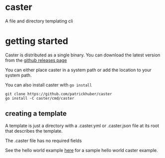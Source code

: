 # caster

A file and directory templating cli

# getting started

Caster is distributed as a single binary. You can download the latest version from the [github releases page](https://github.com/patrickhuber/caster/releases)

You can either place caster in a system path or add the location to your system path.

You can also install caster with `go install`

```
git clone https://github.com/patrickhuber/caster
go install -C caster/cmd/caster
```

## creating a template

A template is just a directory with a .caster.yml or .caster.json file at its root that describes the template. 

The .caster file has no required fields

See the hello world example [here](https://github.com/patrickhuber/caster/tree/main/examples/simple) for a sample hello world caster example.


